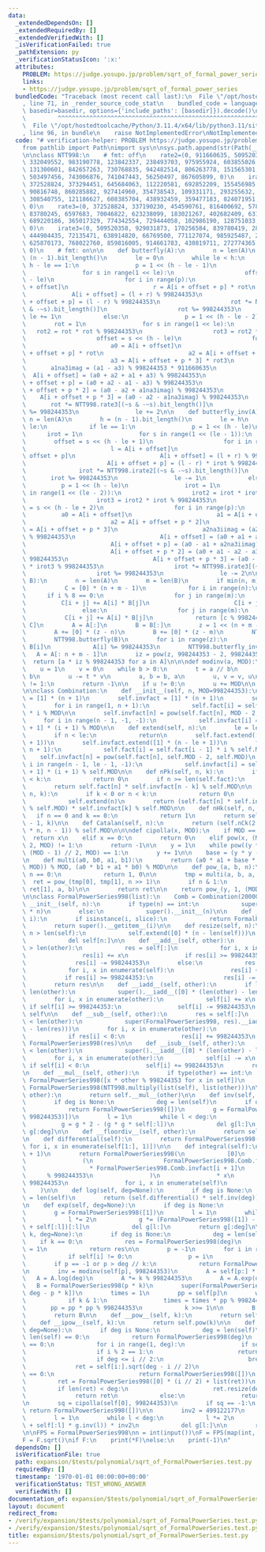 ```yaml
---
data:
  _extendedDependsOn: []
  _extendedRequiredBy: []
  _extendedVerifiedWith: []
  _isVerificationFailed: true
  _pathExtension: py
  _verificationStatusIcon: ':x:'
  attributes:
    PROBLEM: https://judge.yosupo.jp/problem/sqrt_of_formal_power_series
    links:
    - https://judge.yosupo.jp/problem/sqrt_of_formal_power_series
  bundledCode: "Traceback (most recent call last):\n  File \"/opt/hostedtoolcache/Python/3.11.4/x64/lib/python3.11/site-packages/onlinejudge_verify/documentation/build.py\"\
    , line 71, in _render_source_code_stat\n    bundled_code = language.bundle(stat.path,\
    \ basedir=basedir, options={'include_paths': [basedir]}).decode()\n          \
    \         ^^^^^^^^^^^^^^^^^^^^^^^^^^^^^^^^^^^^^^^^^^^^^^^^^^^^^^^^^^^^^^^^^^^^^^^^^^^^^^^^^\n\
    \  File \"/opt/hostedtoolcache/Python/3.11.4/x64/lib/python3.11/site-packages/onlinejudge_verify/languages/python.py\"\
    , line 96, in bundle\n    raise NotImplementedError\nNotImplementedError\n"
  code: "# verification-helper: PROBLEM https://judge.yosupo.jp/problem/sqrt_of_formal_power_series\n\
    from pathlib import Path\nimport sys\n\nsys.path.append(str(Path(__file__).resolve().parent.parent.parent.parent))\n\
    \n\nclass NTT998:\n    # fmt: off\n    rate2=(0, 911660635, 509520358, 369330050,\
    \ 332049552, 983190778, 123842337, 238493703, 975955924, 603855026, 856644456,\
    \ 131300601, 842657263, 730768835, 942482514, 806263778, 151565301, 510815449,\
    \ 503497456, 743006876, 741047443, 56250497, 867605899, 0)\n    irate2=(0, 86583718,\
    \ 372528824, 373294451, 645684063, 112220581, 692852209, 155456985, 797128860,\
    \ 90816748, 860285882, 927414960, 354738543, 109331171, 293255632, 535113200,\
    \ 308540755, 121186627, 608385704, 438932459, 359477183, 824071951, 103369235,\
    \ 0)\n    rate3=(0, 372528824, 337190230, 454590761, 816400692, 578227951, 180142363,\
    \ 83780245, 6597683, 70046822, 623238099, 183021267, 402682409, 631680428, 344509872,\
    \ 689220186, 365017329, 774342554, 729444058, 102986190, 128751033, 395565204,\
    \ 0)\n    irate3=(0, 509520358, 929031873, 170256584, 839780419, 282974284, 395914482,\
    \ 444904435, 72135471, 638914820, 66769500, 771127074, 985925487, 262319669, 262341272,\
    \ 625870173, 768022760, 859816005, 914661783, 430819711, 272774365, 530924681,\
    \ 0)\n    # fmt: on\n\n    def butterfly(A):\n        n = len(A)\n        h =\
    \ (n - 1).bit_length()\n        le = 0\n        while le < h:\n            if\
    \ h - le == 1:\n                p = 1 << (h - le - 1)\n                rot = 1\n\
    \                for s in range(1 << le):\n                    offset = s << (h\
    \ - le)\n                    for i in range(p):\n                        l = A[i\
    \ + offset]\n                        r = A[i + offset + p] * rot\n           \
    \             A[i + offset] = (l + r) % 998244353\n                        A[i\
    \ + offset + p] = (l - r) % 998244353\n                    rot *= NTT998.rate2[(~s\
    \ & -~s).bit_length()]\n                    rot %= 998244353\n               \
    \ le += 1\n            else:\n                p = 1 << (h - le - 2)\n        \
    \        rot = 1\n                for s in range(1 << le):\n                 \
    \   rot2 = rot * rot % 998244353\n                    rot3 = rot2 * rot % 998244353\n\
    \                    offset = s << (h - le)\n                    for i in range(p):\n\
    \                        a0 = A[i + offset]\n                        a1 = A[i\
    \ + offset + p] * rot\n                        a2 = A[i + offset + p * 2] * rot2\n\
    \                        a3 = A[i + offset + p * 3] * rot3\n                 \
    \       a1na3imag = (a1 - a3) % 998244353 * 911660635\n                      \
    \  A[i + offset] = (a0 + a2 + a1 + a3) % 998244353\n                        A[i\
    \ + offset + p] = (a0 + a2 - a1 - a3) % 998244353\n                        A[i\
    \ + offset + p * 2] = (a0 - a2 + a1na3imag) % 998244353\n                    \
    \    A[i + offset + p * 3] = (a0 - a2 - a1na3imag) % 998244353\n             \
    \       rot *= NTT998.rate3[(~s & -~s).bit_length()]\n                    rot\
    \ %= 998244353\n                le += 2\n\n    def butterfly_inv(A):\n       \
    \ n = len(A)\n        h = (n - 1).bit_length()\n        le = h\n        while\
    \ le:\n            if le == 1:\n                p = 1 << (h - le)\n          \
    \      irot = 1\n                for s in range(1 << (le - 1)):\n            \
    \        offset = s << (h - le + 1)\n                    for i in range(p):\n\
    \                        l = A[i + offset]\n                        r = A[i +\
    \ offset + p]\n                        A[i + offset] = (l + r) % 998244353\n \
    \                       A[i + offset + p] = (l - r) * irot % 998244353\n     \
    \               irot *= NTT998.irate2[(~s & -~s).bit_length()]\n             \
    \       irot %= 998244353\n                le -= 1\n            else:\n      \
    \          p = 1 << (h - le)\n                irot = 1\n                for s\
    \ in range(1 << (le - 2)):\n                    irot2 = irot * irot % 998244353\n\
    \                    irot3 = irot2 * irot % 998244353\n                    offset\
    \ = s << (h - le + 2)\n                    for i in range(p):\n              \
    \          a0 = A[i + offset]\n                        a1 = A[i + offset + p]\n\
    \                        a2 = A[i + offset + p * 2]\n                        a3\
    \ = A[i + offset + p * 3]\n                        a2na3iimag = (a2 - a3) * 86583718\
    \ % 998244353\n                        A[i + offset] = (a0 + a1 + a2 + a3) % 998244353\n\
    \                        A[i + offset + p] = (a0 - a1 + a2na3iimag) * irot % 998244353\n\
    \                        A[i + offset + p * 2] = (a0 + a1 - a2 - a3) * irot2 %\
    \ 998244353\n                        A[i + offset + p * 3] = (a0 - a1 - a2na3iimag)\
    \ * irot3 % 998244353\n                    irot *= NTT998.irate3[(~s & -~s).bit_length()]\n\
    \                    irot %= 998244353\n                le -= 2\n\n    def multiply(A,\
    \ B):\n        n = len(A)\n        m = len(B)\n        if min(n, m) <= 60:\n \
    \           C = [0] * (n + m - 1)\n            for i in range(n):\n          \
    \      if i % 8 == 0:\n                    for j in range(m):\n              \
    \          C[i + j] += A[i] * B[j]\n                        C[i + j] %= 998244353\n\
    \                else:\n                    for j in range(m):\n             \
    \           C[i + j] += A[i] * B[j]\n            return [c % 998244353 for c in\
    \ C]\n        A = A[:]\n        B = B[:]\n        z = 1 << (n + m - 2).bit_length()\n\
    \        A += [0] * (z - n)\n        B += [0] * (z - m)\n        NTT998.butterfly(A)\n\
    \        NTT998.butterfly(B)\n        for i in range(z):\n            A[i] *=\
    \ B[i]\n            A[i] %= 998244353\n        NTT998.butterfly_inv(A)\n     \
    \   A = A[: n + m - 1]\n        iz = pow(z, 998244353 - 2, 998244353)\n      \
    \  return [a * iz % 998244353 for a in A]\n\n\ndef modinv(a, MOD):\n    b = MOD\n\
    \    u = 1\n    v = 0\n    while b > 0:\n        t = a // b\n        a -= t *\
    \ b\n        u -= t * v\n        a, b = b, a\n        u, v = v, u\n\n    if a\
    \ != 1:\n        return -1\n\n    if u != 0:\n        u += MOD\n\n    return u\n\
    \n\nclass Combination:\n    def __init__(self, n, MOD=998244353):\n        self.fact\
    \ = [1] * (n + 1)\n        self.invfact = [1] * (n + 1)\n        self.MOD = MOD\n\
    \        for i in range(1, n + 1):\n            self.fact[i] = self.fact[i - 1]\
    \ * i % MOD\n\n        self.invfact[n] = pow(self.fact[n], MOD - 2, MOD)\n   \
    \     for i in range(n - 1, -1, -1):\n            self.invfact[i] = self.invfact[i\
    \ + 1] * (i + 1) % MOD\n\n    def extend(self, n):\n        le = len(self.fact)\n\
    \        if n < le:\n            return\n        self.fact.extend([1] * (n - le\
    \ + 1))\n        self.invfact.extend([1] * (n - le + 1))\n        for i in range(le,\
    \ n + 1):\n            self.fact[i] = self.fact[i - 1] * i % self.MOD\n\n    \
    \    self.invfact[n] = pow(self.fact[n], self.MOD - 2, self.MOD)\n        for\
    \ i in range(n - 1, le - 1, -1):\n            self.invfact[i] = self.invfact[i\
    \ + 1] * (i + 1) % self.MOD\n\n    def nPk(self, n, k):\n        if k < 0 or n\
    \ < k:\n            return 0\n        if n >= len(self.fact):\n            self.extend(n)\n\
    \        return self.fact[n] * self.invfact[n - k] % self.MOD\n\n    def nCk(self,\
    \ n, k):\n        if k < 0 or n < k:\n            return 0\n        if n >= len(self.fact):\n\
    \            self.extend(n)\n        return (self.fact[n] * self.invfact[n - k]\
    \ % self.MOD) * self.invfact[k] % self.MOD\n\n    def nHk(self, n, k):\n     \
    \   if n == 0 and k == 0:\n            return 1\n        return self.nCk(n + k\
    \ - 1, k)\n\n    def Catalan(self, n):\n        return (self.nCk(2 * n, n) - self.nCk(2\
    \ * n, n - 1)) % self.MOD\n\n\ndef cipolla(x, MOD):\n    if MOD == 2:\n      \
    \  return x\n    elif x == 0:\n        return 0\n    elif pow(x, (MOD - 1) //\
    \ 2, MOD) != 1:\n        return -1\n\n    y = 1\n    while pow((y * y - x) % MOD,\
    \ (MOD - 1) // 2, MOD) == 1:\n        y += 1\n\n    base = (y * y - x) % MOD\n\
    \n    def multi(a0, b0, a1, b1):\n        return (a0 * a1 + base * (b0 * b1 %\
    \ MOD)) % MOD, (a0 * b1 + a1 * b0) % MOD\n\n    def pow_(a, b, n):\n        if\
    \ n == 0:\n            return 1, 0\n\n        tmp = multi(a, b, a, b)\n      \
    \  ret = pow_(tmp[0], tmp[1], n >> 1)\n        if n & 1:\n            ret = multi(ret[0],\
    \ ret[1], a, b)\n\n        return ret\n\n    return pow_(y, 1, (MOD + 1) // 2)[0]\n\
    \n\nclass FormalPowerSeries998(list):\n    Comb = Combination(200000)\n\n    def\
    \ __init__(self, n):\n        if type(n) == int:\n            super().__init__([0]\
    \ * n)\n        else:\n            super().__init__(n)\n\n    def __getitem__(self,\
    \ i):\n        if isinstance(i, slice):\n            return FormalPowerSeries998(super().__getitem__(i))\n\
    \        return super().__getitem__(i)\n\n    def resize(self, n):\n        if\
    \ n > len(self):\n            self.extend([0] * (n - len(self)))\n        else:\n\
    \            del self[n:]\n\n    def __add__(self, other):\n        if len(self)\
    \ > len(other):\n            res = self[:]\n            for i, x in enumerate(other):\n\
    \                res[i] += x\n                if res[i] >= 998244353:\n      \
    \              res[i] -= 998244353\n        else:\n            res = other[:]\n\
    \            for i, x in enumerate(self):\n                res[i] += x\n     \
    \           if res[i] >= 998244353:\n                    res[i] -= 998244353\n\
    \        return res\n\n    def __iadd__(self, other):\n        if len(self) <\
    \ len(other):\n            super().__iadd__([0] * (len(other) - len(self)))\n\
    \        for i, x in enumerate(other):\n            self[i] += x\n           \
    \ if self[i] >= 998244353:\n                self[i] -= 998244353\n        return\
    \ self\n\n    def __sub__(self, other):\n        res = self[:]\n        if len(res)\
    \ < len(other):\n            super(FormalPowerSeries998, res).__iadd__([0] * (len(other)\
    \ - len(res)))\n        for i, x in enumerate(other):\n            res[i] -= x\n\
    \            if res[i] < 0:\n                res[i] += 998244353\n        return\
    \ FormalPowerSeries998(res)\n\n    def __isub__(self, other):\n        if len(self)\
    \ < len(other):\n            super().__iadd__([0] * (len(other) - len(self)))\n\
    \        for i, x in enumerate(other):\n            self[i] -= x\n           \
    \ if self[i] < 0:\n                self[i] += 998244353\n        return self\n\
    \n    def __mul__(self, other):\n        if type(other) == int:\n            return\
    \ FormalPowerSeries998([x * other % 998244353 for x in self])\n        return\
    \ FormalPowerSeries998(NTT998.multiply(list(self), list(other)))\n\n    def __imul__(self,\
    \ other):\n        return self.__mul__(other)\n\n    def inv(self, deg=None):\n\
    \        if deg is None:\n            deg = len(self)\n        if deg == 0:\n\
    \            return FormalPowerSeries998([])\n        g = FormalPowerSeries998([modinv(self[0],\
    \ 998244353)])\n        l = 1\n        while l < deg:\n            l *= 2\n  \
    \          g = g * 2 - (g * g * self[:l])\n            del g[l:]\n        return\
    \ g[:deg]\n\n    def __floordiv__(self, other):\n        return self * other.inv(len(self))\n\
    \n    def differential(self):\n        return FormalPowerSeries998([i * x % 998244353\
    \ for i, x in enumerate(self[1:], 1)])\n\n    def integral(self):\n        FormalPowerSeries998.Comb.extend(len(self)\
    \ + 1)\n        return FormalPowerSeries998(\n            [0]\n            + [\n\
    \                (\n                    FormalPowerSeries998.Comb.fact[i]\n  \
    \                  * FormalPowerSeries998.Comb.invfact[i + 1]\n              \
    \      % 998244353\n                )\n                * x\n                %\
    \ 998244353\n                for i, x in enumerate(self)\n            ]\n    \
    \    )\n\n    def log(self, deg=None):\n        if deg is None:\n            deg\
    \ = len(self)\n        return (self.differential() * self.inv(deg))[:deg].integral()[:deg]\n\
    \n    def exp(self, deg=None):\n        if deg is None:\n            deg = len(self)\n\
    \        g = FormalPowerSeries998([1])\n        l = 1\n        while l < deg:\n\
    \            l *= 2\n            g *= (FormalPowerSeries998([1]) - g.log(deg=l)\
    \ + self[:l])[:l]\n            del g[l:]\n        return g[:deg]\n\n    def pow(self,\
    \ k, deg=None):\n        if deg is None:\n            deg = len(self)\n\n    \
    \    if k == 0:\n            res = FormalPowerSeries998(deg)\n            res[0]\
    \ = 1\n            return res\n\n        p = -1\n        for i in range(deg):\n\
    \            if self[i] != 0:\n                p = i\n                break\n\n\
    \        if p == -1 or p > deg // k:\n            return FormalPowerSeries998(deg)\n\
    \n        inv = modinv(self[p], 998244353)\n        A = self[p:] * inv\n     \
    \   A = A.log(deg)\n        A *= k % 998244353\n        A = A.exp(deg)\n     \
    \   B = FormalPowerSeries998(p * k)\n        super(FormalPowerSeries998, B).__iadd__(A[:\
    \ deg - p * k])\n        times = 1\n        pp = self[p]\n        while k > 0:\n\
    \            if k & 1:\n                times = times * pp % 998244353\n     \
    \       pp = pp * pp % 998244353\n            k >>= 1\n\n        B *= times\n\
    \        return B\n\n    def __pow__(self, k):\n        return self.pow(k)\n\n\
    \    def __ipow__(self, k):\n        return self.pow(k)\n\n    def sqrt(self,\
    \ deg=None):\n        if deg is None:\n            deg = len(self)\n        if\
    \ len(self) == 0:\n            return FormalPowerSeries998(deg)\n        if self[0]\
    \ == 0:\n            for i in range(1, deg):\n                if self[i] != 0:\n\
    \                    if i % 2 == 1:\n                        return FormalPowerSeries998([])\n\
    \                    if deg <= i // 2:\n                        break\n      \
    \              ret = self[i:].sqrt(deg - i // 2)\n                    if len(ret)\
    \ == 0:\n                        return FormalPowerSeries998([])\n           \
    \         ret = FormalPowerSeries998([0] * (i // 2) + list(ret))\n           \
    \         if len(ret) < deg:\n                        ret.resize(deg)\n      \
    \              return ret\n            else:\n                return FormalPowerSeries998(deg)\n\
    \n        sq = cipolla(self[0], 998244353)\n        if sq == -1:\n           \
    \ return FormalPowerSeries998([])\n\n        inv2 = 499122177\n        g = FormalPowerSeries998([sq])\n\
    \        l = 1\n        while l < deg:\n            l *= 2\n            g = (g\
    \ + self[:l] * g.inv(l)) * inv2\n            del g[l:]\n\n        return g[:deg]\n\
    \n\nFPS = FormalPowerSeries998\nn = int(input())\nF = FPS(map(int, input().split()))\n\
    F = F.sqrt()\nif F:\n    print(*F)\nelse:\n    print(-1)\n"
  dependsOn: []
  isVerificationFile: true
  path: expansion/$tests/polynomial/sqrt_of_FormalPowerSeries.test.py
  requiredBy: []
  timestamp: '1970-01-01 00:00:00+00:00'
  verificationStatus: TEST_WRONG_ANSWER
  verifiedWith: []
documentation_of: expansion/$tests/polynomial/sqrt_of_FormalPowerSeries.test.py
layout: document
redirect_from:
- /verify/expansion/$tests/polynomial/sqrt_of_FormalPowerSeries.test.py
- /verify/expansion/$tests/polynomial/sqrt_of_FormalPowerSeries.test.py.html
title: expansion/$tests/polynomial/sqrt_of_FormalPowerSeries.test.py
---
```

